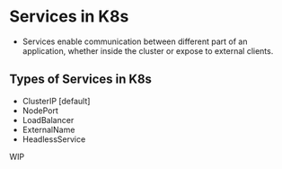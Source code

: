 # Services in K8s
- Services enable communication between different part of an application, whether inside the cluster or expose to external clients.

## Types of Services in K8s
- ClusterIP [default]
- NodePort
- LoadBalancer
- ExternalName
- HeadlessService

WIP
